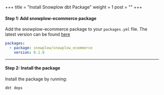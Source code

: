 +++
title = "Install Snowplow dbt Package"
weight = 1
post = ""
+++

#### **Step 1:** Add snowplow-ecommerce package
Add the snowplow-ecommerce package to your `packages.yml` file. The latest version can be found [here](https://hub.getdbt.com/snowplow/snowplow_ecommerce/latest/)

```yml
packages:
  - package: snowplow/snowplow_ecommerce
    version: 0.1.0
```

***

#### **Step 2:** Install the package
Install the package by running:

```
dbt deps
```
